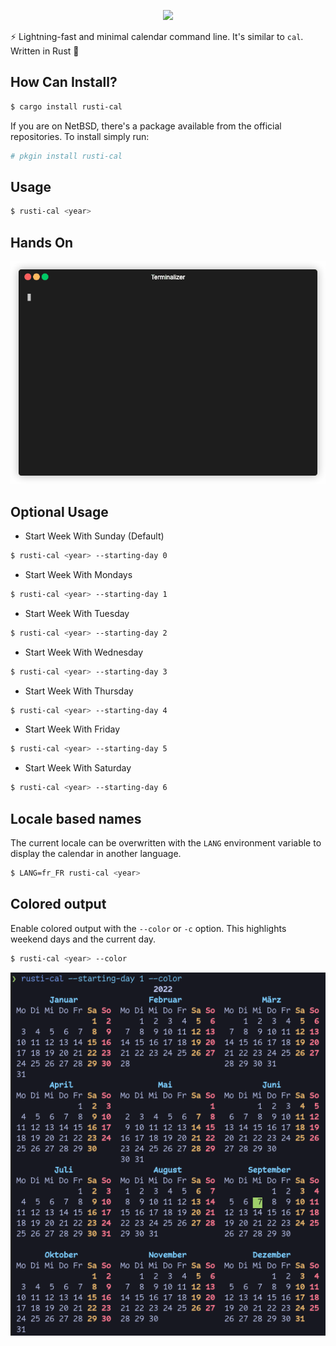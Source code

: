 <p align="center">
  <img src="https://user-images.githubusercontent.com/3329711/116007073-5c9f4380-a5e4-11eb-9d79-aa0aab50c14d.png">
</p>

⚡️ Lightning-fast and minimal calendar command line. It's similar to `cal`.
Written in Rust 🦀

## How Can Install?

```sh
$ cargo install rusti-cal
```

If you are on NetBSD, there's a package available from the official repositories.
To install simply run:

```sh
# pkgin install rusti-cal
```

## Usage

```sh
$ rusti-cal <year>
```

## Hands On

![hands-on](./doc/rusti-cal.gif)

## Optional Usage

+ Start Week With Sunday (Default)

```sh
$ rusti-cal <year> --starting-day 0
```

+ Start Week With Mondays

```sh
$ rusti-cal <year> --starting-day 1
```

+ Start Week With Tuesday

```sh
$ rusti-cal <year> --starting-day 2
```

+ Start Week With Wednesday

```sh
$ rusti-cal <year> --starting-day 3
```

+ Start Week With Thursday

```sh
$ rusti-cal <year> --starting-day 4
```

+ Start Week With Friday

```sh
$ rusti-cal <year> --starting-day 5
```

+ Start Week With Saturday

```sh
$ rusti-cal <year> --starting-day 6
```

## Locale based names

The current locale can be overwritten with the `LANG` environment variable to display the calendar in another language.

```sh
$ LANG=fr_FR rusti-cal <year>
```

## Colored output

Enable colored output with the `--color` or `-c` option. This highlights weekend days and the current day.

```sh
$ rusti-cal <year> --color
```
![colored](./doc/colored.png)
